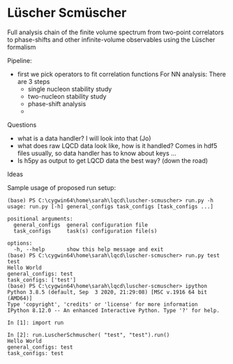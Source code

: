 # Lüscher Scmüscher
Full analysis chain of the finite volume spectrum from two-point correlators to phase-shifts and other infinite-volume observables using the Lüscher formalism

Pipeline:
- first we pick operators to fit correlation functions
For NN analysis: There are 3 steps
  - single nucleon stability study
  - two-nucleon stability study
  - phase-shift analysis
  - 

Questions
- what is a data handler? I will look into that (Jo)
- what does raw LQCD data look like, how is it handled? Comes in hdf5 files usually, so data handler has to know about keys ...
- Is h5py as output to get LQCD data the best way? (down the road)

Ideas


Sample usage of proposed run setup:

```
(base) PS C:\cygwin64\home\sarah\lqcd\luscher-scmuscher> run.py -h
usage: run.py [-h] general_configs task_configs [task_configs ...]

positional arguments:
  general_configs  general configuration file
  task_configs     task(s) configuration file(s)

options:
  -h, --help       show this help message and exit
(base) PS C:\cygwin64\home\sarah\lqcd\luscher-scmuscher> run.py test test
Hello World
general_configs: test
task_configs: ['test']
(base) PS C:\cygwin64\home\sarah\lqcd\luscher-scmuscher> ipython
Python 3.8.5 (default, Sep  3 2020, 21:29:08) [MSC v.1916 64 bit (AMD64)]
Type 'copyright', 'credits' or 'license' for more information
IPython 8.12.0 -- An enhanced Interactive Python. Type '?' for help.

In [1]: import run

In [2]: run.LuscherSchmuscher( "test", "test").run()
Hello World
general_configs: test
task_configs: test
```